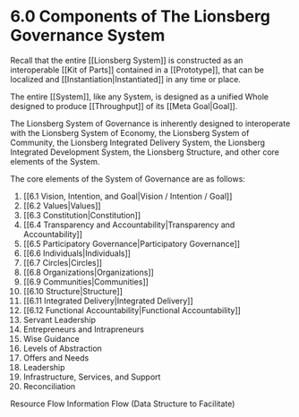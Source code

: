 # 6.0 Components of The Lionsberg Governance System
Recall that the entire [[Lionsberg System]] is constructed as an interoperable [[Kit of Parts]] contained in a [[Prototype]], that can be localized and [[Instantiation|Instantiated]] in any time or place. 

The entire [[System]], like any System, is designed as a unified Whole designed to produce [[Throughput]] of its [[Meta Goal|Goal]]. 

The Lionsberg System of Governance is inherently designed to interoperate with the Lionsberg System of Economy, the Lionsberg System of Community, the Lionsberg Integrated Delivery System, the Lionsberg Integrated Development System, the Lionsberg Structure, and other core elements of the System. 

The core elements of the System of Governance are as follows: 

1. [[6.1 Vision, Intention, and Goal|Vision / Intention / Goal]] 
2. [[6.2 Values|Values]]   
3. [[6.3 Constitution|Constitution]]  
4. [[6.4 Transparency and Accountability|Transparency and Accountability]]    
5. [[6.5 Participatory Governance|Participatory Governance]]    
6. [[6.6 Individuals|Individuals]]   
7. [[6.7 Circles|Circles]]  
8. [[6.8 Organizations|Organizations]]   
9. [[6.9 Communities|Communities]]  
10. [[6.10 Structure|Structure]]   
11. [[6.11 Integrated Delivery|Integrated Delivery]]    
12. [[6.12 Functional Accountability|Functional Accountability]]   
13. Servant Leadership  
14. Entrepreneurs and Intrapreneurs 
15. Wise Guidance 
16. Levels of Abstraction  
17. Offers and Needs
18. Leadership 
19. Infrastructure, Services, and Support  
20. Reconciliation  

Resource Flow 
Information Flow (Data Structure to Facilitate) 
